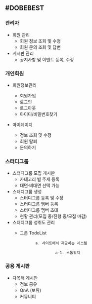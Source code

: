 #DOBEBEST 
---
### **관리자**

- 회원 관리
    - 회원 정보 조회 및 수정
    - 회원 문의 조회 및 답변
- 게시판 관리
    - 공지사항 및 이벤트 등록, 수정

### **개인회원**

- 회원정보관리
    - 회원가입
    - 로그인
    - 로그아웃
    - 아이디/비밀번호찾기
    
- 마이페이지
    - 정보 조회 및 수정
    - 회원 탈퇴
    - 문의하기
    
 ### **스터디그룹**

- 스터디그룹  모집 게시판
    - 카테고리 별 주제 등록
    - 대면·비대면 선택 가능
- 스터디그룹 생성
    - 스터디그룹 등록 및 수정
    - 스터디그룹 멤버 등록
    - 스터디그룹 멤버 초대
    - 현황 관리(모집 중/진행 중/모집 마감)
- 스터디그룹 성취도 관리
    - 그룹 TodoList
    
                 a. 사이트에서 제공하는 시스템
    
                          a-1. 스톱워치 
    
    

### **공용 게시판**

- 다목적 게시판
    - 정보 공유
    - QnA (보류)
    - 커뮤니티
